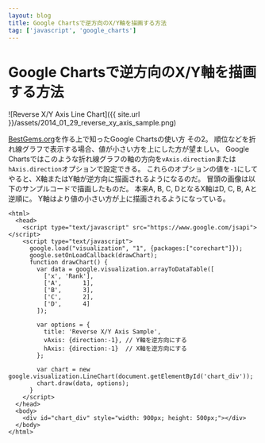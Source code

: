 ```yaml
---
layout: blog
title: Google Chartsで逆方向のX/Y軸を描画する方法
tag: ['javascript', 'google_charts']
---
```


# Google Chartsで逆方向のX/Y軸を描画する方法

![Reverse X/Y Axis Line Chart]({{ site.url }}/assets/2014_01_29_reverse_xy_axis_sample.png)

[BestGems.org](http://bestgems.org/)を作る上で知ったGoogle Chartsの使い方 その2。
順位などを折れ線グラフで表示する場合、値が小さい方を上にした方が望ましい。
Google Chartsではこのような折れ線グラフの軸の方向を`vAxis.direction`または`hAxis.direction`オプションで設定できる。
これらのオプションの値を`-1`にしてやると、X軸またはY軸が逆方向に描画されるようになるのだ。
冒頭の画像は以下のサンプルコードで描画したものだ。
本来A, B, C, DとなるX軸はD, C, B, Aと逆順に。
Y軸はより値の小さい方が上に描画されるようになっている。

~~~~
<html>
  <head>
    <script type="text/javascript" src="https://www.google.com/jsapi"></script>
    <script type="text/javascript">
      google.load("visualization", "1", {packages:["corechart"]});
      google.setOnLoadCallback(drawChart);
      function drawChart() {
        var data = google.visualization.arrayToDataTable([
          ['x', 'Rank'],
          ['A',      1],
          ['B',      3],
          ['C',      2],
          ['D',      4]
        ]);

        var options = {
          title: 'Reverse X/Y Axis Sample',
          vAxis: {direction:-1}, // Y軸を逆方向にする
          hAxis: {direction:-1}  // X軸を逆方向にする
        };

        var chart = new google.visualization.LineChart(document.getElementById('chart_div'));
        chart.draw(data, options);
      }
    </script>
  </head>
  <body>
    <div id="chart_div" style="width: 900px; height: 500px;"></div>
  </body>
</html>
~~~~
